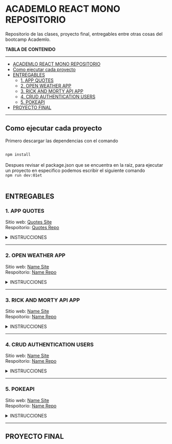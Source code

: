 # ACADEMLO REACT MONO REPOSITORIO

Repositorio de las clases, proyecto final, entregables entre otras cosas del bootcamp Academlo.

**TABLA DE CONTENIDO**

---

- [ACADEMLO REACT MONO REPOSITORIO](#academlo-react-mono-repositorio)
- [Como ejecutar cada proyecto](#como-ejecutar-cada-proyecto)
- [ENTREGABLES](#entregables)
  - [1. APP QUOTES](#1-app-quotes)
  - [2. OPEN WEATHER APP](#2-open-weather-app)
  - [3. RICK AND MORTY API APP](#3-rick-and-morty-api-app)
  - [4. CRUD AUTHENTICATION USERS](#4-crud-authentication-users)
  - [5. POKEAPI](#5-pokeapi)
- [PROYECTO FINAL](#proyecto-final)

---

## Como ejecutar cada proyecto

Primero descargar las dependencias con el comando

<code>
npm install
</code>

<br />
Despues revisar el package.json que se encuentra en la raiz, para ejecutar un proyecto en especifico podemos escribir el siguiente comando
<code>
npm run dev:01et
</code>

<br/>

## ENTREGABLES

### 1. APP QUOTES

Sitio web: [Quotes Site](https://comillas-app-jvc.netlify.app/) <br>
Respoitorio: [Quotes Repo](https://github.com/AcirDeveloper/academlo-react-mono-repo/tree/main/01-et-quotes-app)

<details>
<summary>INSTRUCCIONES</summary>
Crea una app React

- Guarda este json: https://jsonblob.com/918261686465740800 en un archivo llamado quotes.json
- Debes crear un componente llamado QuoteBox que esté centrado, el cuál debe mostrar una cita al azar al momento de cargar la aplicación.
- Debes crear un botón que al dar clic cambie la cita aleatoriamente.
- Al cambiar de cita, también se debe cambiar el color del fondo, de las letras y del botón. (todos deben ser del mismo color)
- Debes tener un mínimo de 3 componentes en tu aplicación (incluyendo app).
- Todo el código debe estar en inglés, pero puedes colocar comentarios en español.

Criterios de evaluación:

1. Se muestra una cita al azar al cargar la aplicación (20pts).
2. Al hacer clic en el botón, la cita cambia aleatoriamente (30pts).
3. Al hacer clic en el botón, cambia el color de fondo, las letras y los íconos. Todos deben ser del mismo color (30pts).
4. El componente QuoteBox está centrado (10pts).
5. El código está en inglés (10pts).
</details>

<hr />

### 2. OPEN WEATHER APP

Sitio web: [Name Site]() <br>
Respoitorio: [Name Repo]()

<details>
<summary>INSTRUCCIONES</summary>
Aplicación que consuma la api de [openWeatherApp](https://openweathermap.org/) para mostrar el clima dependiendo de la ubicación del usuario

- Los datos del clima dependen de la ubicación del usuario (30pts).
- Correcto despliegue de datos: país, ciudad, icono que describa el clima, temperatura en grados centígrados. (30pts).
- Botón que cambia de grados centígrados a fahrenheit y viceversa (30pts).
- Código en inglés (10pts).

[DEMO APP](https://amazing-williams-f62284.netlify.app/)

</details>

<hr />

### 3. RICK AND MORTY API APP

Sitio web: [Name Site]() <br>
Respoitorio: [Name Repo]()

<details>
<summary>INSTRUCCIONES</summary>
Aplicación que consuma la api de [Rick and Morty API](https://rickandmortyapi.com/documentation/) para ver y filtrar a los personajes de Rick y Morty

- Ubicación aleatoria al cargar la página (10pts).
- Correcto despliegue de información en LocationInfo: Nombre, tipo, dimensión, cantidad de residentes (20pts).
- Listado de residentes en ResidentList (30pts).
- Correcto despliegue de información en ResidentInfo: Nombre, status, Imagen, cantidad de episodios donde aparece y lugar de origen (10pts).
- Correcto funcionamiento del componente SearchBox (20pts).
- Código en inglés (10pts).

[DEMO APP](https://rickymorty.netlify.app/)

</details>

<hr />

### 4. CRUD AUTHENTICATION USERS

Sitio web: [Name Site]() <br>
Respoitorio: [Name Repo]()

<details>
<summary>INSTRUCCIONES</summary>
CRUD de usuarios con autenticación usando una api creada por el instructor: [https://users-crud1.herokuapp.com/swagger](https://users-crud1.herokuapp.com/swagger)

- Correcto despliegue de información en cada item de usersList: nombre, apellido, email y fecha de nacimiento (10pts).
- Funcionalidad para eliminar usuarios (20pts).
- Funcionalidad para seleccionar un usuario, que sus datos salgan en el formulario como referencia para poder editarlo (20pts).
- Funcionalidad para crear usuarios en UsersForm (20pts).
- Funcionalidad para actualizar usuarios (20pts).
- Código en inglés (10pts).

[DEMO APP](https://fervent-mccarthy-6fbd8d.netlify.app/)

</details>

<hr />

### 5. POKEAPI

Sitio web: [Name Site]() <br>
Respoitorio: [Name Repo]()

<details>
<summary>INSTRUCCIONES</summary>
Aplicación consumiendo la [pokeapi](https://pokeapi.co/) usando los conceptos de rutas y lo básico de Redux para ver y filtrar pokemones.

- Las rutas /pokedex y /pokedex/:id están protegidas (10pts).
- El nombre insertado en el input de la ruta raíz se guarda en la store de redux (10pts).
- En /pokedex se muestra el nombre del usuario insertado anteriormente (10pts).
- En /pokedex se listan y se paginan todos los pokemones (10pts).
- En /pokedex cada tarjeta es un link que lleva a la ruta /pokedex/:id (15pts).
- En /pokedex se pueden filtrar los pokemones por tipo (15pts).
- En /pokedex hay un input para buscar un pokemon en específico (15pts).
- En /pokedex/:id se muestra correctamente la información del pokemon seleccionado (10pts).
- El código está en inglés (5pts).

[DEMO APP](https://mypokedex101.netlify.app/)

</details>

<hr />

## PROYECTO FINAL
